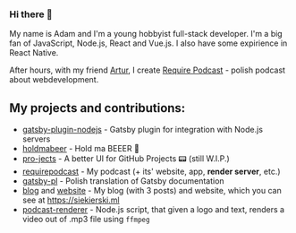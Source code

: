 ### Hi there 👋

My name is Adam and I'm a young hobbyist full-stack developer. I'm a big fan of JavaScript, Node.js, React and Vue.js. I also have some expirience in React Native.

After hours, with my friend [Artur](https://github.com/datejer), I create [Require Podcast](https://require.podcast.gq) - polish podcast about webdevelopment. 

## My projects and contributions:

- [gatsby-plugin-nodejs](https://github.com/AdamSiekierski/gatsby-plugin-nodejs) - Gatsby plugin for integration with Node.js servers
- [holdmabeer](https://github.com/AdamSiekierski/holdmabeer) - Hold ma BEEER 🍺
- [pro-jects](https://github.com/pro-jectsapp) - A better UI for GitHub Projects 📟 (still W.I.P.)
- [requirepodcast](https://github.com/requirepodcast) - My podcast (+ its' website, app, **render server**, etc.)
- [gatsby-pl](https://github.com/gatsbyjs/gatsby-pl) - Polish translation of Gatsby documentation
- [blog](https://github.com/AdamSiekierski/blog) and [website](https://github.com/AdamSiekierski/website) - My blog (with 3 posts) and website, which you can see at https://siekierski.ml
- [podcast-renderer](https://github.com/AdamSiekierski/podcast-renderer) - Node.js script, that given a logo and text, renders a video out of .mp3 file using `ffmpeg`
